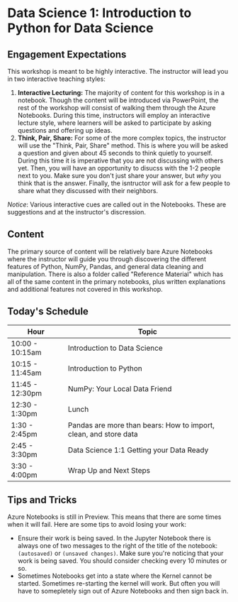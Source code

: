 # Data Science 1: Introduction to Python for Data Science

## Engagement Expectations
This workshop is meant to be highly interactive. The instructor will lead you in two interactive teaching styles:
1. **Interactive Lecturing:** The majority of content for this workshop is in a notebook. Though the content will be introduced via PowerPoint, the rest of the workshop will consist of walking them through the Azure Notebooks. During this time, instructors will employ an interactive lecture style, where learners will be asked to participate by asking questions and offering up ideas.
2. **Think, Pair, Share:** For some of the more complex topics, the instructor will use the "Think, Pair, Share" method. This is where you will be asked a question and given about 45 seconds to think quietly to yourself. During this time it is imperative that you are not discussing with others yet. Then, you will have an opportunity to disucss with the 1-2 people next to you. Make sure you don't just share your answer, but *why* you think that is the answer. Finally, the isntructor will ask for a few people to share what they discussed with their neighbors. 

*Notice*: Various interactive cues are called out in the Notebooks. These are suggestions and at the instructor's discression.

## Content
The primary source of content will be relatively bare Azure Notebooks where the instructor will guide you through discovering the different features of Python, NumPy, Pandas, and general data cleaning and manipulation. There is also a folder called "Reference Material" which has all of the same content in the primary notebooks, plus written explanations and additional features not covered in this workshop. 

## Today's Schedule
| Hour | Topic |
| ---- | ----- | 
| 10:00 - 10:15am | Introduction to Data Science |
| 10:15 - 11:45am | Introduction to Python |
| 11:45 - 12:30pm | NumPy: Your Local Data Friend | 
| 12:30 - 1:30pm | Lunch | 
| 1:30 - 2:45pm | Pandas are more than bears: How to import, clean, and store data | 
| 2:45 - 3:30pm | Data Science 1:1 Getting your Data Ready | 
| 3:30 - 4:00pm | Wrap Up and Next Steps |

## Tips and Tricks
Azure Notebooks is still in Preview. This means that there are some times when it will fail. Here are some tips to avoid losing your work:
- Ensure their work is being saved. In the Jupyter Notebook there is always one of two messages to the right of the title of the notebook: `(autosaved)` or `(unsaved changes)`. Make sure you're noticing that your work is being saved. You should consider checking every 10 minutes or so. 
- Sometimes Notebooks get into a state where the Kernel cannot be started. Sometimes re-starting the kernel will work. But often you will have to somepletely sign out of Azure Notebooks and then sign back in. 